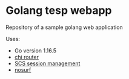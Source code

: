 # Golang tesp webapp

Repository of a sample golang web application

Uses:
	
* Go version 1.16.5
* [chi router](github.com/go-chi/chi)
* [SCS session management](github.com/alexedwards/scs/v2)
* [nosurf](github.com/justinas/nosurf)

